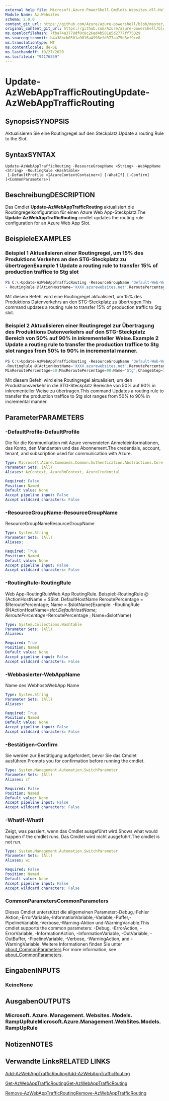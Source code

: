 ```yaml
---
external help file: Microsoft.Azure.PowerShell.Cmdlets.Websites.dll-Help.xml
Module Name: Az.Websites
schema: 2.0.0
content_git_url: https://github.com/Azure/azure-powershell/blob/master/src/Websites/Websites/help/Update-AzWebAppTrafficRouting.md
original_content_git_url: https://github.com/Azure/azure-powershell/blob/master/src/Websites/Websites/help/Update-AzWebAppTrafficRouting.md
ms.openlocfilehash: 7fba74a3778df0c8c26ed4b581e5d2777ff75029
ms.sourcegitcommit: b4a38bcb0501a9016a4998efd377aa75d3ef9ce8
ms.translationtype: MT
ms.contentlocale: de-DE
ms.lasthandoff: 10/27/2020
ms.locfileid: "94176359"
---
```

# <span data-ttu-id="5502b-101">Update-AzWebAppTrafficRouting</span><span class="sxs-lookup"><span data-stu-id="5502b-101">Update-AzWebAppTrafficRouting</span></span>

## <span data-ttu-id="5502b-102">Synopsis</span><span class="sxs-lookup"><span data-stu-id="5502b-102">SYNOPSIS</span></span>
<span data-ttu-id="5502b-103">Aktualisieren Sie eine Routingregel auf den Steckplatz.</span><span class="sxs-lookup"><span data-stu-id="5502b-103">Update a routing Rule to the Slot.</span></span>

## <span data-ttu-id="5502b-104">Syntax</span><span class="sxs-lookup"><span data-stu-id="5502b-104">SYNTAX</span></span>

```
Update-AzWebAppTrafficRouting -ResourceGroupName <String> -WebAppName <String> -RoutingRule <Hashtable>
 [-DefaultProfile <IAzureContextContainer>] [-WhatIf] [-Confirm] [<CommonParameters>]
```

## <span data-ttu-id="5502b-105">Beschreibung</span><span class="sxs-lookup"><span data-stu-id="5502b-105">DESCRIPTION</span></span>
<span data-ttu-id="5502b-106">Das Cmdlet **Update-AzWebAppTrafficRouting** aktualisiert die Routingregelkonfiguration für einen Azure Web App-Steckplatz.</span><span class="sxs-lookup"><span data-stu-id="5502b-106">The **Update-AzWebAppTrafficRouting** cmdlet updates the routing rule configuration for an Azure Web App Slot.</span></span>

## <span data-ttu-id="5502b-107">Beispiele</span><span class="sxs-lookup"><span data-stu-id="5502b-107">EXAMPLES</span></span>

### <span data-ttu-id="5502b-108">Beispiel 1 Aktualisieren einer Routingregel, um 15% des Produktions Verkehrs an den STG-Steckplatz zu übertragen</span><span class="sxs-lookup"><span data-stu-id="5502b-108">Example 1 Update a routing rule to transfer 15% of production traffice to  Stg slot</span></span>
```powershell
PS C:\>Update-AzWebAppTrafficRouting -ResourceGroupName "Default-Web-WestUS" -WebAppName "ContosoSite" 
- RoutingRule @{AtionHostName='XXXX.azurewebsites.net';ReroutePercentage=15;Name='Stg'}
```

<span data-ttu-id="5502b-109">Mit diesem Befehl wird eine Routingregel aktualisiert, um 15% des Produktions Datenverkehrs an den STG-Steckplatz zu übertragen.</span><span class="sxs-lookup"><span data-stu-id="5502b-109">This command updates a routing rule to transfer 15% of production traffic to Stg slot.</span></span>

### <span data-ttu-id="5502b-110">Beispiel 2 Aktualisieren einer Routingregel zur Übertragung des Produktions Datenverkehrs auf den STG-Steckplatz Bereich von 50% auf 90% in inkrementeller Weise.</span><span class="sxs-lookup"><span data-stu-id="5502b-110">Example 2 Update a routing rule to transfer the production traffice to Stg slot ranges from 50% to 90% in incremental manner.</span></span>
```powershell
PS C:\>Update-AzWebAppTrafficRouting -ResourceGroupName "Default-Web-WestUS" -WebAppName "ContosoSite" 
-RoutingRule @{ActionHostName='XXXX.azurewebsites.net';ReroutePercentage=50;ChangeIntervalInMinutes=1;
MinReroutePercentage=50;MaxReroutePercentage=90;Name='Stg';ChangeStep=10}
```

<span data-ttu-id="5502b-111">Mit diesem Befehl wird eine Routingregel aktualisiert, um den Produktionsverkehr in die STG-Steckplatz Bereiche von 50% auf 90% in inkrementeller Weise zu übertragen.</span><span class="sxs-lookup"><span data-stu-id="5502b-111">This command Updates a routing rule to transfer the production traffice to Stg slot ranges from 50% to 90% in incremental manner.</span></span>

## <span data-ttu-id="5502b-112">Parameter</span><span class="sxs-lookup"><span data-stu-id="5502b-112">PARAMETERS</span></span>

### <span data-ttu-id="5502b-113">-DefaultProfile</span><span class="sxs-lookup"><span data-stu-id="5502b-113">-DefaultProfile</span></span>
<span data-ttu-id="5502b-114">Die für die Kommunikation mit Azure verwendeten Anmeldeinformationen, das Konto, den Mandanten und das Abonnement.</span><span class="sxs-lookup"><span data-stu-id="5502b-114">The credentials, account, tenant, and subscription used for communication with Azure.</span></span>

```yaml
Type: Microsoft.Azure.Commands.Common.Authentication.Abstractions.Core.IAzureContextContainer
Parameter Sets: (All)
Aliases: AzContext, AzureRmContext, AzureCredential

Required: False
Position: Named
Default value: None
Accept pipeline input: False
Accept wildcard characters: False
```

### <span data-ttu-id="5502b-115">-ResourceGroupName</span><span class="sxs-lookup"><span data-stu-id="5502b-115">-ResourceGroupName</span></span>
<span data-ttu-id="5502b-116">ResourceGroupName</span><span class="sxs-lookup"><span data-stu-id="5502b-116">ResourceGroupName</span></span>
```yaml
Type: System.String
Parameter Sets: (All)
Aliases:

Required: True
Position: Named
Default value: None
Accept pipeline input: False
Accept wildcard characters: False
```

### <span data-ttu-id="5502b-117">-RoutingRule</span><span class="sxs-lookup"><span data-stu-id="5502b-117">-RoutingRule</span></span>
<span data-ttu-id="5502b-118">Web App-RoutingRule</span><span class="sxs-lookup"><span data-stu-id="5502b-118">Web App RoutingRule.</span></span>
<span data-ttu-id="5502b-119">Beispiel:-RoutingRule @ {ActionHostName = $Slot. DefaultHostName ReroutePercentage = $ReroutePercentage; Name = $slotName}</span><span class="sxs-lookup"><span data-stu-id="5502b-119">Example: -RoutingRule @{ActionHostName=$slot.DefaultHostName ; ReroutePercentage=$ReroutePercentage ; Name=$slotName}</span></span>

```yaml
Type: System.Collections.Hashtable
Parameter Sets: (All)
Aliases:

Required: True
Position: Named
Default value: None
Accept pipeline input: False
Accept wildcard characters: False
```

### <span data-ttu-id="5502b-120">-Webbasierter</span><span class="sxs-lookup"><span data-stu-id="5502b-120">-WebAppName</span></span>
<span data-ttu-id="5502b-121">Name des Webhosts</span><span class="sxs-lookup"><span data-stu-id="5502b-121">WebApp Name</span></span>

```yaml
Type: System.String
Parameter Sets: (All)
Aliases:

Required: True
Position: Named
Default value: None
Accept pipeline input: False
Accept wildcard characters: False
```

### <span data-ttu-id="5502b-122">-Bestätigen</span><span class="sxs-lookup"><span data-stu-id="5502b-122">-Confirm</span></span>
<span data-ttu-id="5502b-123">Sie werden zur Bestätigung aufgefordert, bevor Sie das Cmdlet ausführen.</span><span class="sxs-lookup"><span data-stu-id="5502b-123">Prompts you for confirmation before running the cmdlet.</span></span>

```yaml
Type: System.Management.Automation.SwitchParameter
Parameter Sets: (All)
Aliases: cf

Required: False
Position: Named
Default value: None
Accept pipeline input: False
Accept wildcard characters: False
```

### <span data-ttu-id="5502b-124">-WhatIf</span><span class="sxs-lookup"><span data-stu-id="5502b-124">-WhatIf</span></span>
<span data-ttu-id="5502b-125">Zeigt, was passiert, wenn das Cmdlet ausgeführt wird.</span><span class="sxs-lookup"><span data-stu-id="5502b-125">Shows what would happen if the cmdlet runs.</span></span>
<span data-ttu-id="5502b-126">Das Cmdlet wird nicht ausgeführt.</span><span class="sxs-lookup"><span data-stu-id="5502b-126">The cmdlet is not run.</span></span>

```yaml
Type: System.Management.Automation.SwitchParameter
Parameter Sets: (All)
Aliases: wi

Required: False
Position: Named
Default value: None
Accept pipeline input: False
Accept wildcard characters: False
```

### <span data-ttu-id="5502b-127">CommonParameters</span><span class="sxs-lookup"><span data-stu-id="5502b-127">CommonParameters</span></span>
<span data-ttu-id="5502b-128">Dieses Cmdlet unterstützt die allgemeinen Parameter:-Debug,-Fehler Aktion,-ErrorVariable,-InformationVariable,-Variable,-Puffer,-PipelineVariable,-Verbose,-Warning-Aktion und-WarningVariable.</span><span class="sxs-lookup"><span data-stu-id="5502b-128">This cmdlet supports the common parameters: -Debug, -ErrorAction, -ErrorVariable, -InformationAction, -InformationVariable, -OutVariable, -OutBuffer, -PipelineVariable, -Verbose, -WarningAction, and -WarningVariable.</span></span> <span data-ttu-id="5502b-129">Weitere Informationen finden Sie unter [about_CommonParameters](http://go.microsoft.com/fwlink/?LinkID=113216).</span><span class="sxs-lookup"><span data-stu-id="5502b-129">For more information, see [about_CommonParameters](http://go.microsoft.com/fwlink/?LinkID=113216).</span></span>

## <span data-ttu-id="5502b-130">Eingaben</span><span class="sxs-lookup"><span data-stu-id="5502b-130">INPUTS</span></span>

### <span data-ttu-id="5502b-131">Keine</span><span class="sxs-lookup"><span data-stu-id="5502b-131">None</span></span>

## <span data-ttu-id="5502b-132">Ausgaben</span><span class="sxs-lookup"><span data-stu-id="5502b-132">OUTPUTS</span></span>

### <span data-ttu-id="5502b-133">Microsoft. Azure. Management. Websites. Models. RampUpRule</span><span class="sxs-lookup"><span data-stu-id="5502b-133">Microsoft.Azure.Management.WebSites.Models.RampUpRule</span></span>

## <span data-ttu-id="5502b-134">Notizen</span><span class="sxs-lookup"><span data-stu-id="5502b-134">NOTES</span></span>

## <span data-ttu-id="5502b-135">Verwandte Links</span><span class="sxs-lookup"><span data-stu-id="5502b-135">RELATED LINKS</span></span>

[<span data-ttu-id="5502b-136">Add-AzWebAppTrafficRouting</span><span class="sxs-lookup"><span data-stu-id="5502b-136">Add-AzWebAppTrafficRouting</span></span>](./Add-AzWebAppTrafficRouting.md)

[<span data-ttu-id="5502b-137">Get-AzWebAppTrafficRouting</span><span class="sxs-lookup"><span data-stu-id="5502b-137">Get-AzWebAppTrafficRouting</span></span>](./Get-AzWebAppTrafficRouting.md)

[<span data-ttu-id="5502b-138">Remove-AzWebAppTrafficRouting</span><span class="sxs-lookup"><span data-stu-id="5502b-138">Remove-AzWebAppTrafficRouting</span></span>](./Remove-AzWebAppTrafficRouting.md)